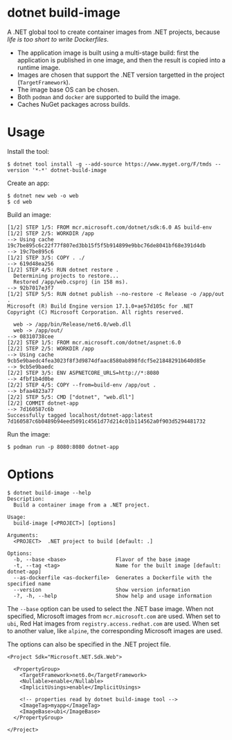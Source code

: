 # dotnet build-image

A .NET global tool to create container images from .NET projects, because _life is too short to write Dockerfiles_.

- The application image is built using a multi-stage build: first the application is published in one image, and then the result is copied into a runtime image.
- Images are chosen that support the .NET version targetted in the project (`TargetFramework`).
- The image base OS can be chosen.
- Both `podman` and `docker` are supported to build the image.
- Caches NuGet packages across builds.

# Usage

Install the tool:

```
$ dotnet tool install -g --add-source https://www.myget.org/F/tmds --version '*-*' dotnet-build-image
```

Create an app:
```
$ dotnet new web -o web
$ cd web
```

Build an image:
```
[1/2] STEP 1/5: FROM mcr.microsoft.com/dotnet/sdk:6.0 AS build-env
[1/2] STEP 2/5: WORKDIR /app
--> Using cache 19c7be895c6c22f77f807ed3bb15f5f5b914899e9bbc76de8041bf68e391d4db
--> 19c7be895c6
[1/2] STEP 3/5: COPY . ./
--> 619d48ea256
[1/2] STEP 4/5: RUN dotnet restore .
  Determining projects to restore...
  Restored /app/web.csproj (in 158 ms).
--> 92b7017e3f7
[1/2] STEP 5/5: RUN dotnet publish --no-restore -c Release -o /app/out .
Microsoft (R) Build Engine version 17.1.0+ae57d105c for .NET
Copyright (C) Microsoft Corporation. All rights reserved.

  web -> /app/bin/Release/net6.0/web.dll
  web -> /app/out/
--> 08310738cee
[2/2] STEP 1/5: FROM mcr.microsoft.com/dotnet/aspnet:6.0
[2/2] STEP 2/5: WORKDIR /app
--> Using cache 9cb5e9baedc4fea3023f8f3d9874dfaac8580ab898fdcf5e21848291b640d85e
--> 9cb5e9baedc
[2/2] STEP 3/5: ENV ASPNETCORE_URLS=http://*:8080
--> 4fbf1b4d0be
[2/2] STEP 4/5: COPY --from=build-env /app/out .
--> bfaa4823a77
[2/2] STEP 5/5: CMD ["dotnet", "web.dll"]
[2/2] COMMIT dotnet-app
--> 7d160587c6b
Successfully tagged localhost/dotnet-app:latest
7d160587c6b0489b94eed5091c4561d77d214c01b114562a0f903d5294481732
```

Run the image:
```
$ podman run -p 8080:8080 dotnet-app
```

# Options

```
$ dotnet build-image --help
Description:
  Build a container image from a .NET project.

Usage:
  build-image [<PROJECT>] [options]

Arguments:
  <PROJECT>  .NET project to build [default: .]

Options:
  -b, --base <base>                Flavor of the base image
  -t, --tag <tag>                  Name for the built image [default: dotnet-app]
  --as-dockerfile <as-dockerfile>  Generates a Dockerfile with the specified name
  --version                        Show version information
  -?, -h, --help                   Show help and usage information
```

The `--base` option can be used to select the .NET base image.
When not specified, Microsoft images from `mcr.microsoft.com` are used.
When set to `ubi`, Red Hat images from `registry.access.redhat.com` are used.
When set to another value, like `alpine`, the corresponding Microsoft images are used.

The options can also be specified in the .NET project file.
```
<Project Sdk="Microsoft.NET.Sdk.Web">

  <PropertyGroup>
    <TargetFramework>net6.0</TargetFramework>
    <Nullable>enable</Nullable>
    <ImplicitUsings>enable</ImplicitUsings>

    <!-- properties read by dotnet build-image tool -->
    <ImageTag>myapp</ImageTag>
    <ImageBase>ubi</ImageBase>
  </PropertyGroup>

</Project>
```